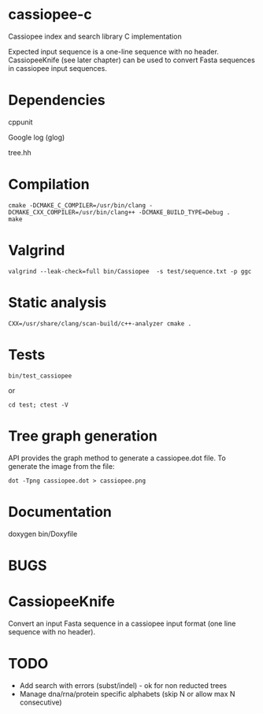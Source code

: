 cassiopee-c
===========

Cassiopee index and search library C implementation

Expected input sequence is a one-line sequence with no header. CassiopeeKnife  (see later chapter) can be used to convert Fasta sequences in cassiopee input sequences.

Dependencies
===========

cppunit

Google log (glog)

tree.hh

Compilation
===========

    cmake -DCMAKE_C_COMPILER=/usr/bin/clang -DCMAKE_CXX_COMPILER=/usr/bin/clang++ -DCMAKE_BUILD_TYPE=Debug .
    make

Valgrind
=======

    valgrind --leak-check=full bin/Cassiopee  -s test/sequence.txt -p ggc

Static analysis
==============

    CXX=/usr/share/clang/scan-build/c++-analyzer cmake .

Tests
=====

    bin/test_cassiopee

or 

    cd test; ctest -V

Tree graph generation
=====================

API provides the graph method to generate a cassiopee.dot file.
To generate the image from the file:

    dot -Tpng cassiopee.dot > cassiopee.png

Documentation
============

doxygen bin/Doxyfile

BUGS
====


CassiopeeKnife
=============

Convert an input Fasta sequence in a cassiopee input format (one line sequence
with no header).


TODO
====

* Add search with errors (subst/indel) - ok for non reducted trees
* Manage dna/rna/protein specific alphabets (skip N or allow max N consecutive)
